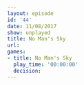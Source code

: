 ```yaml
---
layout: episode
id: '44'
date: 11/08/2017
show: unplayed
title: No Man's Sky
url: 
games:
- title: No Man's Sky
  play_time: '00:00:00'
  decision: 
---
```

